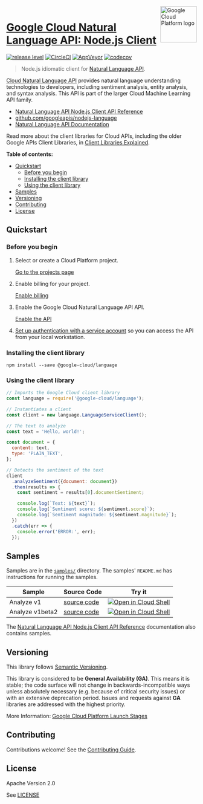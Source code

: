 <img src="https://avatars2.githubusercontent.com/u/2810941?v=3&s=96" alt="Google Cloud Platform logo" title="Google Cloud Platform" align="right" height="96" width="96"/>

# [Google Cloud Natural Language API: Node.js Client](https://github.com/googleapis/nodejs-language)

[![release level](https://img.shields.io/badge/release%20level-general%20availability%20%28GA%29-brightgreen.svg?style&#x3D;flat)](https://cloud.google.com/terms/launch-stages)
[![CircleCI](https://img.shields.io/circleci/project/github/googleapis/nodejs-language.svg?style=flat)](https://circleci.com/gh/googleapis/nodejs-language)
[![AppVeyor](https://ci.appveyor.com/api/projects/status/github/googleapis/nodejs-language?branch=master&svg=true)](https://ci.appveyor.com/project/googleapis/nodejs-language)
[![codecov](https://img.shields.io/codecov/c/github/googleapis/nodejs-language/master.svg?style=flat)](https://codecov.io/gh/googleapis/nodejs-language)

> Node.js idiomatic client for [Natural Language API][product-docs].

[Cloud Natural Language API](https://cloud.google.com/natural-language/docs) provides natural language understanding technologies to developers, including sentiment analysis, entity analysis, and syntax analysis. This API is part of the larger Cloud Machine Learning API family.


* [Natural Language API Node.js Client API Reference][client-docs]
* [github.com/googleapis/nodejs-language](https://github.com/googleapis/nodejs-language)
* [Natural Language API Documentation][product-docs]

Read more about the client libraries for Cloud APIs, including the older
Google APIs Client Libraries, in [Client Libraries Explained][explained].

[explained]: https://cloud.google.com/apis/docs/client-libraries-explained

**Table of contents:**

* [Quickstart](#quickstart)
  * [Before you begin](#before-you-begin)
  * [Installing the client library](#installing-the-client-library)
  * [Using the client library](#using-the-client-library)
* [Samples](#samples)
* [Versioning](#versioning)
* [Contributing](#contributing)
* [License](#license)

## Quickstart

### Before you begin

1.  Select or create a Cloud Platform project.

    [Go to the projects page][projects]

1.  Enable billing for your project.

    [Enable billing][billing]

1.  Enable the Google Cloud Natural Language API API.

    [Enable the API][enable_api]

1.  [Set up authentication with a service account][auth] so you can access the
    API from your local workstation.

[projects]: https://console.cloud.google.com/project
[billing]: https://support.google.com/cloud/answer/6293499#enable-billing
[enable_api]: https://console.cloud.google.com/flows/enableapi?apiid=language.googleapis.com
[auth]: https://cloud.google.com/docs/authentication/getting-started

### Installing the client library

    npm install --save @google-cloud/language

### Using the client library

```javascript
// Imports the Google Cloud client library
const language = require('@google-cloud/language');

// Instantiates a client
const client = new language.LanguageServiceClient();

// The text to analyze
const text = 'Hello, world!';

const document = {
  content: text,
  type: 'PLAIN_TEXT',
};

// Detects the sentiment of the text
client
  .analyzeSentiment({document: document})
  .then(results => {
    const sentiment = results[0].documentSentiment;

    console.log(`Text: ${text}`);
    console.log(`Sentiment score: ${sentiment.score}`);
    console.log(`Sentiment magnitude: ${sentiment.magnitude}`);
  })
  .catch(err => {
    console.error('ERROR:', err);
  });
```

## Samples

Samples are in the [`samples/`](https://github.com/googleapis/nodejs-language/tree/master/samples) directory. The samples' `README.md`
has instructions for running the samples.

| Sample                      | Source Code                       | Try it |
| --------------------------- | --------------------------------- | ------ |
| Analyze v1 | [source code](https://github.com/googleapis/nodejs-language/blob/master/samples/analyze.v1.js) | [![Open in Cloud Shell][shell_img]](https://console.cloud.google.com/cloudshell/open?git_repo=https://github.com/googleapis/nodejs-language&page=editor&open_in_editor=samples/analyze.v1.js,samples/README.md) |
| Analyze v1beta2 | [source code](https://github.com/googleapis/nodejs-language/blob/master/samples/analyze.v1beta2.js) | [![Open in Cloud Shell][shell_img]](https://console.cloud.google.com/cloudshell/open?git_repo=https://github.com/googleapis/nodejs-language&page=editor&open_in_editor=samples/analyze.v1beta2.js,samples/README.md) |

The [Natural Language API Node.js Client API Reference][client-docs] documentation
also contains samples.

## Versioning

This library follows [Semantic Versioning](http://semver.org/).

This library is considered to be **General Availability (GA)**. This means it
is stable; the code surface will not change in backwards-incompatible ways
unless absolutely necessary (e.g. because of critical security issues) or with
an extensive deprecation period. Issues and requests against **GA** libraries
are addressed with the highest priority.

More Information: [Google Cloud Platform Launch Stages][launch_stages]

[launch_stages]: https://cloud.google.com/terms/launch-stages

## Contributing

Contributions welcome! See the [Contributing Guide](https://github.com/googleapis/nodejs-language/blob/master/.github/CONTRIBUTING.md).

## License

Apache Version 2.0

See [LICENSE](https://github.com/googleapis/nodejs-language/blob/master/LICENSE)

[client-docs]: https://cloud.google.com/nodejs/docs/reference/language/latest/
[product-docs]: https://cloud.google.com/natural-language/docs
[shell_img]: http://gstatic.com/cloudssh/images/open-btn.png
